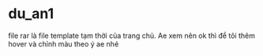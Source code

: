 # du_an1
file rar là file template tạm thời của trang chủ. Ae xem nên ok thì để tôi thêm hover và chỉnh màu theo ý ae nhé 
